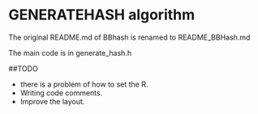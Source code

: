 # GENERATEHASH algorithm
The original README.md of BBhash is renamed to README_BBHash.md

The main code is in generate_hash.h

##TODO
- there is a problem of how to set the R.
- Writing code comments.
- Improve the layout.
